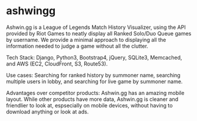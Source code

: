# ashwingg
Ashwin.gg is a League of Legends Match History Visualizer, using the API provided by Riot Games to neatly display all Ranked Solo/Duo Queue games by username. We provide a minimal approach to displaying all the information needed to judge a game without all the clutter.

Tech Stack:
Django, Python3, Bootstrap4, jQuery, SQLite3, Memcached, and AWS (EC2, CloudFront, S3, Route53).

Use cases:
Searching for ranked history by summoner name, searching multiple users in lobby, and searching for live game by summoner name.

Advantages over competitor products:
Ashwin.gg has an amazing mobile layout. While other products have more data, Ashwin.gg is cleaner and friendlier to look at, espsecially on mobile devices, without having to download anything or look at ads.

